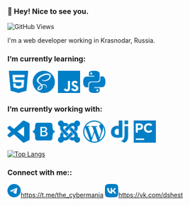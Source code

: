 ### :wave: Hey! Nice to see you.
![GitHub Views](https://komarev.com/ghpvc/?username=siberiashaman&color=blue)

I'm a web developer working in Krasnodar, Russia.

### I’m currently learning:

<img src="img/html5.svg" alt="html5" style="height: 50px; width: 50px;">&ensp;<img src="img/sass.svg" alt="sass" style="height: 50px; width: 50px;">&ensp;<img src="img/javascript.svg" alt="JavaScript" style="height: 50px; width: 50px;">&ensp;<img src="img/python.svg" alt="python" style="height: 50px; width: 50px;">


### I’m currently working with:
<img src="img/visualstudiocode.svg" alt="visualstudiocode" style="height: 50px; width: 50px;">&ensp;<img src="img/bootstrap.svg" alt="bootstrap" style="height: 50px; width: 50px;">&ensp;<img src="img/joomla.svg" alt="joomla" style="height: 50px; width: 50px;">&ensp;<img src="img/wordpress.svg" alt="wordpress" style="height: 50px; width: 50px;">&ensp;<img src="img/django.svg" alt="django" style="height: 50px; width: 50px;">&ensp;<img src="img/pycharm.svg" alt="pycharm" style="height: 50px; width: 50px;">

[![Top Langs](https://github-readme-stats.vercel.app/api/top-langs/?username=siberiashaman&layout=compact)](https://github.com/anuraghazra/github-readme-stats)





### Connect with me::
<img src="img/telegram.svg" alt="telegram" style="height: 30px; width: 30px;">https://t.me/the_cybermania
<img src="img/vk.svg" alt="vk" style="height: 30px; width: 30px;">https://vk.com/dshest


